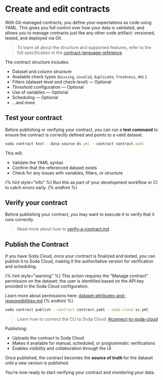 # Create and edit contracts

With Git-managed contracts, you define your expectations as code using YAML. This gives you full control over how your data is validated, and allows you to manage contracts just like any other code artifact: versioned, tested, and deployed via Git.

> To learn all about the structure and supported features, refer to the full specification in the [contract-language-reference](../../reference/contract-language-reference/ "mention")

The contract structure includes:

* Dataset and column structure&#x20;
* Available check types (`missing`, `invalid`, `duplicate`, `freshness`, etc.)
* Filters (dataset-level and check-level) — Optional
* Threshold configuration — Optional
* Use of variables — Optional
* Scheduling — Optional
* ...and more

## Test your contract

Before publishing or verifying your contract, you can run a **test command** to ensure the contract is correctly defined and points to a valid dataset.

```javascript
soda contract test --data-source ds.yml --contract contract.yaml
```

This will:

* Validate the YAML syntax
* Confirm that the referenced dataset exists
* Check for any issues with variables, filters, or structure

{% hint style="info" %}
Run this as part of your development workflow or CI to catch errors early.
{% endhint %}

## Verify your contract

Before publishing your contract, you may want to execute it to verify that it runs correctly.

> Read more about how to [verify-a-contract.md](verify-a-contract.md "mention")

## Publish the Contract

If you have Soda Cloud, once your contract is finalized and tested, you can publish it to Soda Cloud, making it the authoritative version for verification and scheduling.

{% hint style="warning" %}
This action requires the "Manage contract" permission on the dataset; the user is identified based on the API key provided in the Soda Cloud configuration.

Learn more about permissions here: [dataset-attributes-and-responsibilities.md](../../dataset-attributes-and-responsibilities.md "mention")
{% endhint %}

```sh
soda contract publish --contract contract.yaml --soda-cloud sc.yml
```

> Learn how to connect the CLI to Soda Cloud: [#connect-to-soda-cloud](../../reference/cli-reference.md#connect-to-soda-cloud "mention")

Publishing:

* Uploads the contract to Soda Cloud
* Makes it available for manual, scheduled, or programmatic verifications
* Enables visibility and collaboration through the UI

Once published, the contract becomes the **source of truth** for the dataset until a new version is published.



You’re now ready to start verifying your contract and monitoring your data.
